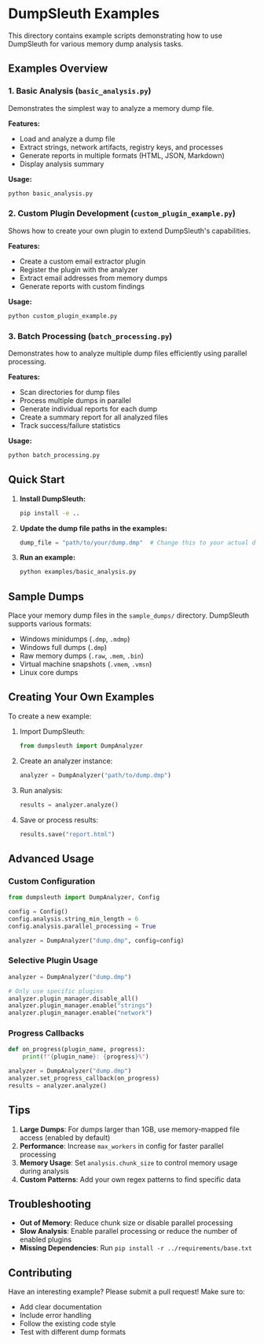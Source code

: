 # DumpSleuth Examples

This directory contains example scripts demonstrating how to use DumpSleuth for various memory dump analysis tasks.

## Examples Overview

### 1. Basic Analysis (`basic_analysis.py`)
Demonstrates the simplest way to analyze a memory dump file.

**Features:**
- Load and analyze a dump file
- Extract strings, network artifacts, registry keys, and processes
- Generate reports in multiple formats (HTML, JSON, Markdown)
- Display analysis summary

**Usage:**
```python
python basic_analysis.py
```

### 2. Custom Plugin Development (`custom_plugin_example.py`)
Shows how to create your own plugin to extend DumpSleuth's capabilities.

**Features:**
- Create a custom email extractor plugin
- Register the plugin with the analyzer
- Extract email addresses from memory dumps
- Generate reports with custom findings

**Usage:**
```python
python custom_plugin_example.py
```

### 3. Batch Processing (`batch_processing.py`)
Demonstrates how to analyze multiple dump files efficiently using parallel processing.

**Features:**
- Scan directories for dump files
- Process multiple dumps in parallel
- Generate individual reports for each dump
- Create a summary report for all analyzed files
- Track success/failure statistics

**Usage:**
```python
python batch_processing.py
```

## Quick Start

1. **Install DumpSleuth:**
   ```bash
   pip install -e ..
   ```

2. **Update the dump file paths in the examples:**
   ```python
   dump_file = "path/to/your/dump.dmp"  # Change this to your actual dump file
   ```

3. **Run an example:**
   ```bash
   python examples/basic_analysis.py
   ```

## Sample Dumps

Place your memory dump files in the `sample_dumps/` directory. DumpSleuth supports various formats:
- Windows minidumps (`.dmp`, `.mdmp`)
- Windows full dumps (`.dmp`)
- Raw memory dumps (`.raw`, `.mem`, `.bin`)
- Virtual machine snapshots (`.vmem`, `.vmsn`)
- Linux core dumps

## Creating Your Own Examples

To create a new example:

1. Import DumpSleuth:
   ```python
   from dumpsleuth import DumpAnalyzer
   ```

2. Create an analyzer instance:
   ```python
   analyzer = DumpAnalyzer("path/to/dump.dmp")
   ```

3. Run analysis:
   ```python
   results = analyzer.analyze()
   ```

4. Save or process results:
   ```python
   results.save("report.html")
   ```

## Advanced Usage

### Custom Configuration
```python
from dumpsleuth import DumpAnalyzer, Config

config = Config()
config.analysis.string_min_length = 6
config.analysis.parallel_processing = True

analyzer = DumpAnalyzer("dump.dmp", config=config)
```

### Selective Plugin Usage
```python
analyzer = DumpAnalyzer("dump.dmp")

# Only use specific plugins
analyzer.plugin_manager.disable_all()
analyzer.plugin_manager.enable("strings")
analyzer.plugin_manager.enable("network")
```

### Progress Callbacks
```python
def on_progress(plugin_name, progress):
    print(f"{plugin_name}: {progress}%")

analyzer = DumpAnalyzer("dump.dmp")
analyzer.set_progress_callback(on_progress)
results = analyzer.analyze()
```

## Tips

1. **Large Dumps**: For dumps larger than 1GB, use memory-mapped file access (enabled by default)
2. **Performance**: Increase `max_workers` in config for faster parallel processing
3. **Memory Usage**: Set `analysis.chunk_size` to control memory usage during analysis
4. **Custom Patterns**: Add your own regex patterns to find specific data

## Troubleshooting

- **Out of Memory**: Reduce chunk size or disable parallel processing
- **Slow Analysis**: Enable parallel processing or reduce the number of enabled plugins
- **Missing Dependencies**: Run `pip install -r ../requirements/base.txt`

## Contributing

Have an interesting example? Please submit a pull request! Make sure to:
- Add clear documentation
- Include error handling
- Follow the existing code style
- Test with different dump formats 